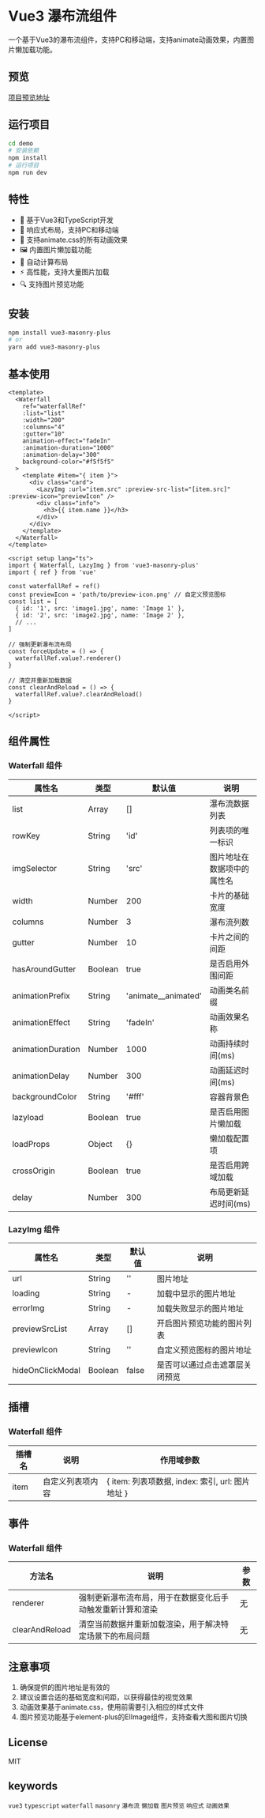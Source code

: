 
# Vue3 瀑布流组件

一个基于Vue3的瀑布流组件，支持PC和移动端，支持animate动画效果，内置图片懒加载功能。

## 预览
[项目预览地址](http://www.ruocheng.site/)

## 运行项目
 ```bash
 cd demo
# 安装依赖
npm install
# 运行项目
npm run dev
```
## 特性

- 🚀 基于Vue3和TypeScript开发
- 📱 响应式布局，支持PC和移动端
- 🎨 支持animate.css的所有动画效果
- 🖼️ 内置图片懒加载功能
- 🔄 自动计算布局
- ⚡ 高性能，支持大量图片加载
- 🔍 支持图片预览功能

## 安装

```bash
npm install vue3-masonry-plus
# or
yarn add vue3-masonry-plus
```

## 基本使用

```vue
<template>
  <Waterfall
    ref="waterfallRef"
    :list="list"
    :width="200"
    :columns="4"
    :gutter="10"
    animation-effect="fadeIn"
    :animation-duration="1000"
    :animation-delay="300"
    background-color="#f5f5f5"
  >
    <template #item="{ item }">
      <div class="card">
        <LazyImg :url="item.src" :preview-src-list="[item.src]" :preview-icon="previewIcon" />
        <div class="info">
          <h3>{{ item.name }}</h3>
        </div>
      </div>
    </template>
  </Waterfall>
</template>

<script setup lang="ts">
import { Waterfall, LazyImg } from 'vue3-masonry-plus'
import { ref } from 'vue'

const waterfallRef = ref()
const previewIcon = 'path/to/preview-icon.png' // 自定义预览图标
const list = [
  { id: '1', src: 'image1.jpg', name: 'Image 1' },
  { id: '2', src: 'image2.jpg', name: 'Image 2' },
  // ...
]

// 强制更新瀑布流布局
const forceUpdate = () => {
  waterfallRef.value?.renderer()
}

// 清空并重新加载数据
const clearAndReload = () => {
  waterfallRef.value?.clearAndReload()
}

</script>
```

## 组件属性

### Waterfall 组件

| 属性名            | 类型    | 默认值              | 说明                       |
| ----------------- | ------- | ------------------- | -------------------------- |
| list              | Array   | []                  | 瀑布流数据列表             |
| rowKey            | String  | 'id'                | 列表项的唯一标识           |
| imgSelector       | String  | 'src'               | 图片地址在数据项中的属性名 |
| width             | Number  | 200                 | 卡片的基础宽度             |
| columns           | Number  | 3                   | 瀑布流列数                 |
| gutter            | Number  | 10                  | 卡片之间的间距             |
| hasAroundGutter   | Boolean | true                | 是否启用外围间距           |
| animationPrefix   | String  | 'animate__animated' | 动画类名前缀               |
| animationEffect   | String  | 'fadeIn'            | 动画效果名称               |
| animationDuration | Number  | 1000                | 动画持续时间(ms)           |
| animationDelay    | Number  | 300                 | 动画延迟时间(ms)           |
| backgroundColor   | String  | '#fff'              | 容器背景色                 |
| lazyload          | Boolean | true                | 是否启用图片懒加载         |
| loadProps         | Object  | {}                  | 懒加载配置项               |
| crossOrigin       | Boolean | true                | 是否启用跨域加载           |
| delay             | Number  | 300                 | 布局更新延迟时间(ms)       |

### LazyImg 组件

| 属性名           | 类型    | 默认值 | 说明                           |
| ---------------- | ------- | ------ | ------------------------------ |
| url              | String  | ''     | 图片地址                       |
| loading          | String  | -      | 加载中显示的图片地址           |
| errorImg         | String  | -      | 加载失败显示的图片地址         |
| previewSrcList   | Array   | []     | 开启图片预览功能的图片列表     |
| previewIcon      | String  | ''     | 自定义预览图标的图片地址       |
| hideOnClickModal | Boolean | false  | 是否可以通过点击遮罩层关闭预览 |

## 插槽

### Waterfall 组件

| 插槽名 | 说明             | 作用域参数                                       |
| ------ | ---------------- | ------------------------------------------------ |
| item   | 自定义列表项内容 | { item: 列表项数据, index: 索引, url: 图片地址 } |

## 事件
### Waterfall 组件

| 方法名         | 说明                                                       | 参数 |
| -------------- | ---------------------------------------------------------- | ---- |
| renderer       | 强制更新瀑布流布局，用于在数据变化后手动触发重新计算和渲染 | 无   |
| clearAndReload | 清空当前数据并重新加载渲染，用于解决特定场景下的布局问题   | 无   |

 

## 注意事项

1. 确保提供的图片地址是有效的
2. 建议设置合适的基础宽度和间距，以获得最佳的视觉效果
3. 动画效果基于animate.css，使用前需要引入相应的样式文件
4. 图片预览功能基于element-plus的ElImage组件，支持查看大图和图片切换

 

## License

MIT


## keywords

`vue3` `typescript` `waterfall` `masonry` `瀑布流` `懒加载` `图片预览` `响应式` `动画效果`
